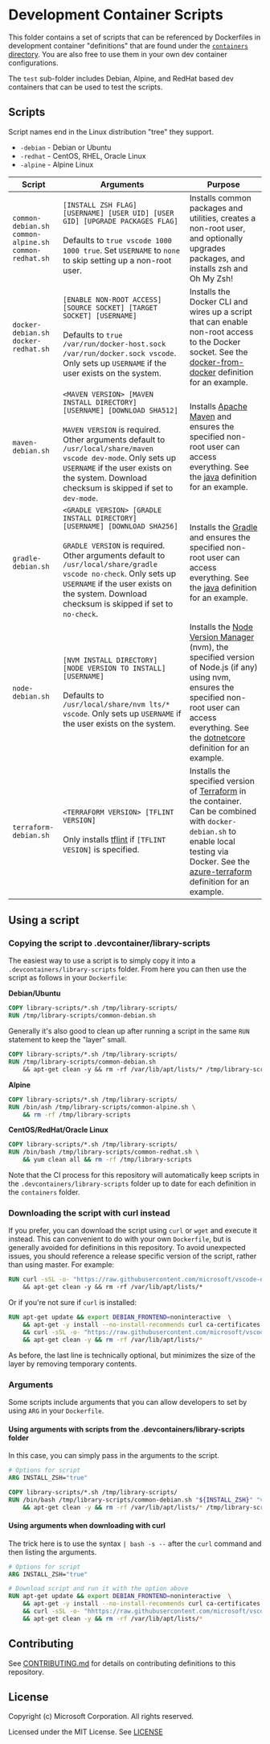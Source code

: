# Development Container Scripts

This folder contains a set of scripts that can be referenced by Dockerfiles in development container "definitions" that are found under the [`containers` directory](../containers). You are also free to use them in your own dev container configurations.

The `test` sub-folder includes Debian, Alpine, and RedHat based dev containers that can be used to test the scripts.

## Scripts

Script names end in the Linux distribution "tree" they support.

- `-debian` - Debian or Ubuntu
- `-redhat` - CentOS, RHEL, Oracle Linux
- `-alpine` - Alpine Linux

| Script | Arguments | Purpose |
|--------|---------|-----------|
| `common-debian.sh`<br />`common-alpine.sh`<br />`common-redhat.sh` | `[INSTALL ZSH FLAG] [USERNAME] [USER UID] [USER GID] [UPGRADE PACKAGES FLAG]`<br /><br /> Defaults to `true vscode 1000 1000 true`. Set `USERNAME` to `none` to skip setting up a non-root user. | Installs common packages and utilities, creates a non-root user, and optionally upgrades packages, and installs zsh and Oh My Zsh! |
| `docker-debian.sh`<br />`docker-redhat.sh` | `[ENABLE NON-ROOT ACCESS] [SOURCE SOCKET] [TARGET SOCKET] [USERNAME]`<br /><br /> Defaults to `true /var/run/docker-host.sock /var/run/docker.sock vscode`. Only sets up `USERNAME` if the user exists on the system.| Installs the Docker CLI and wires up a script that can enable non-root access to the Docker socket. See the [docker-from-docker](../containers/docker-from-docker) definition for an example. |
| `maven-debian.sh` | `<MAVEN VERSION> [MAVEN INSTALL DIRECTORY] [USERNAME] [DOWNLOAD SHA512]`<br /><br />`MAVEN VERSION` is required. Other arguments default to `/usr/local/share/maven vscode dev-mode`. Only sets up `USERNAME` if the user exists on the system. Download checksum is skipped if set to `dev-mode`. | Installs [Apache Maven](https://github.com/nvm-sh/nvm) and ensures the specified non-root user can access everything. See the [java](../containers/java) definition for an example. |
| `gradle-debian.sh` | `<GRADLE VERSION> [GRADLE INSTALL DIRECTORY] [USERNAME] [DOWNLOAD SHA256]`<br /><br />`GRADLE VERSION` is required. Other arguments default to `/usr/local/share/gradle vscode no-check`. Only sets up `USERNAME` if the user exists on the system. Download checksum is skipped if set to `no-check`. | Installs the [Gradle](https://github.com/nvm-sh/nvm) and ensures the specified non-root user can access everything. See the [java](../containers/java) definition for an example. |
| `node-debian.sh` | `[NVM INSTALL DIRECTORY] [NODE VERSION TO INSTALL] [USERNAME]`<br /><br />Defaults to `/usr/local/share/nvm lts/* vscode`. Only sets up `USERNAME` if the user exists on the system. | Installs the [Node Version Manager](https://github.com/nvm-sh/nvm) (nvm), the specified version of Node.js (if any) using nvm, ensures the specified non-root user can access everything. See the [dotnetcore](../containers/dotnetcore) definition for an example. |
| `terraform-debian.sh` | `<TERRAFORM VERSION> [TFLINT VERSION]`<br /><br />Only installs [tflint](https://github.com/terraform-linters/tflint) if `[TFLINT VESION]` is specified. | Installs the specified version of [Terraform](https://www.terraform.io/) in the container. Can be combined with `docker-debian.sh` to enable local testing via Docker. See the [azure-terraform](../azure-terraform) definition for an example. |

## Using a script

### Copying the script to .devcontainer/library-scripts

The easiest way to use a script is to simply copy it into a `.devcontainers/library-scripts` folder. From here you can then use the script as follows in your `Dockerfile`:

**Debian/Ubuntu**

```Dockerfile
COPY library-scripts/*.sh /tmp/library-scripts/
RUN /tmp/library-scripts/common-debian.sh
```

Generally it's also good to clean up after running a script in the same `RUN` statement to keep the "layer" small.

```Dockerfile
COPY library-scripts/*.sh /tmp/library-scripts/
RUN /tmp/library-scripts/common-debian.sh
    && apt-get clean -y && rm -rf /var/lib/apt/lists/* /tmp/library-scripts
```

**Alpine**

```Dockerfile
COPY library-scripts/*.sh /tmp/library-scripts/
RUN /bin/ash /tmp/library-scripts/common-alpine.sh \
    && rm -rf /tmp/library-scripts
```

**CentOS/RedHat/Oracle Linux**

```Dockerfile
COPY library-scripts/*.sh /tmp/library-scripts/
RUN /bin/bash /tmp/library-scripts/common-redhat.sh \
    && yum clean all && rm -rf /tmp/library-scripts
```

Note that the CI process for this repository will automatically keep scripts in the `.devcontainers/library-scripts` folder up to date for each definition in the `containers` folder.

### Downloading the script with curl instead

If you prefer, you can download the script using `curl` or `wget` and execute it instead. This can convenient to do with your own `Dockerfile`, but is generally avoided for definitions in this repository. To avoid unexpected issues, you should reference a release specific version of the script, rather than using master. For example:

```Dockerfile
RUN curl -sSL -o- "https://raw.githubusercontent.com/microsoft/vscode-dev-containers/v0.131.0/script-library/common-debian.sh" | bash -
    && apt-get clean -y && rm -rf /var/lib/apt/lists/*
```

Or if you're not sure if `curl` is installed:

```Dockerfile
RUN apt-get update && export DEBIAN_FRONTEND=noninteractive  \
    && apt-get -y install --no-install-recommends curl ca-certificates \
    && curl -sSL -o- "https://raw.githubusercontent.com/microsoft/vscode-dev-containers/v0.131.0/script-library/common-debian.sh" | bash - \
    && apt-get clean -y && rm -rf /var/lib/apt/lists/*
```

As before, the last line is technically optional, but minimizes the size of the layer by removing temporary contents.  

### Arguments

Some scripts include arguments that you can allow developers to set by using `ARG` in your `Dockerfile`.

#### Using arguments with scripts from the .devcontainers/library-scripts folder

In this case, you can simply pass in the arguments to the script.

```Dockerfile
# Options for script
ARG INSTALL_ZSH="true"

COPY library-scripts/*.sh /tmp/library-scripts/
RUN /bin/bash /tmp/library-scripts/common-debian.sh "${INSTALL_ZSH}" "vscode" "1000" "1000" "true" \
    && apt-get clean -y && rm -rf /var/lib/apt/lists/* /tmp/library-scripts
```

#### Using arguments when downloading with curl

The trick here is to use the syntax `| bash -s --` after the `curl` command and then listing the arguments.

```Dockerfile
# Options for script
ARG INSTALL_ZSH="true"

# Download script and run it with the option above
RUN apt-get update && export DEBIAN_FRONTEND=noninteractive  \
    && apt-get -y install --no-install-recommends curl ca-certificates \
    && curl -sSL -o- "hhttps://raw.githubusercontent.com/microsoft/vscode-dev-containers/v0.131.0/script-library/common-debian.sh" | bash -s -- "${INSTALL_ZSH}" "vscode" "1000" "1000" "true" \
    && apt-get clean -y && rm -rf /var/lib/apt/lists/*
```

## Contributing

See [CONTRIBUTING.md](../CONTRIBUTING.md) for details on contributing definitions to this repository.

## License

Copyright (c) Microsoft Corporation. All rights reserved.

Licensed under the MIT License. See [LICENSE](https://github.com/Microsoft/vscode-dev-containers/blob/master/LICENSE)


